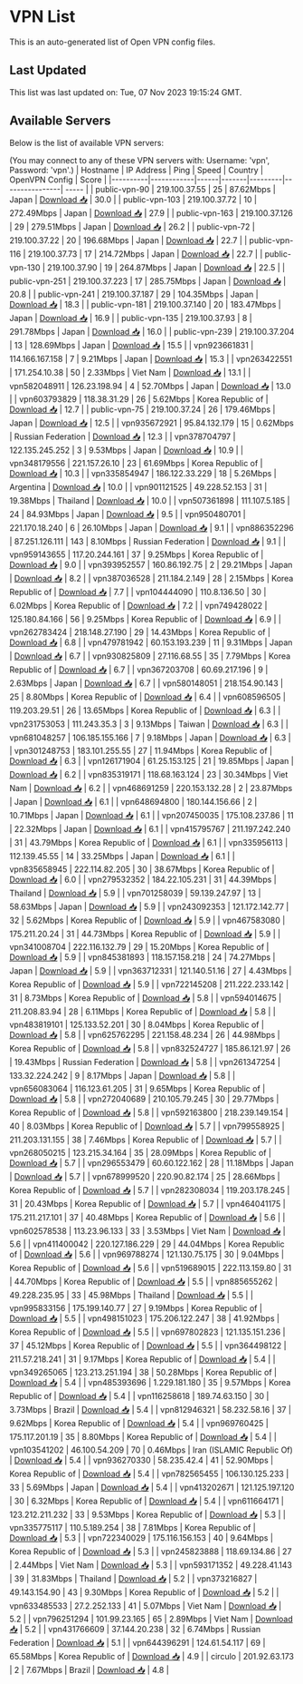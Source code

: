 # VPN List

This is an auto-generated list of Open VPN config files.

## Last Updated

This list was last updated on: Tue, 07 Nov 2023 19:15:24 GMT.

## Available Servers

Below is the list of available VPN servers:

(You may connect to any of these VPN servers with: Username: 'vpn', Password: 'vpn'.)
| Hostname | IP Address | Ping | Speed | Country | OpenVPN Config | Score |
|----------|------------|------|-------|---------|----------------| ----- |
| public-vpn-90 | 219.100.37.55 | 25 | 87.62Mbps | Japan | [Download 📥](./configs/server_0_JP.ovpn) | 30.0 |
| public-vpn-103 | 219.100.37.72 | 10 | 272.49Mbps | Japan | [Download 📥](./configs/server_1_JP.ovpn) | 27.9 |
| public-vpn-163 | 219.100.37.126 | 29 | 279.51Mbps | Japan | [Download 📥](./configs/server_2_JP.ovpn) | 26.2 |
| public-vpn-72 | 219.100.37.22 | 20 | 196.68Mbps | Japan | [Download 📥](./configs/server_3_JP.ovpn) | 22.7 |
| public-vpn-116 | 219.100.37.73 | 17 | 214.72Mbps | Japan | [Download 📥](./configs/server_4_JP.ovpn) | 22.7 |
| public-vpn-130 | 219.100.37.90 | 19 | 264.87Mbps | Japan | [Download 📥](./configs/server_5_JP.ovpn) | 22.5 |
| public-vpn-251 | 219.100.37.223 | 17 | 285.75Mbps | Japan | [Download 📥](./configs/server_6_JP.ovpn) | 20.8 |
| public-vpn-241 | 219.100.37.187 | 29 | 104.35Mbps | Japan | [Download 📥](./configs/server_7_JP.ovpn) | 18.3 |
| public-vpn-181 | 219.100.37.140 | 20 | 183.47Mbps | Japan | [Download 📥](./configs/server_8_JP.ovpn) | 16.9 |
| public-vpn-135 | 219.100.37.93 | 8 | 291.78Mbps | Japan | [Download 📥](./configs/server_9_JP.ovpn) | 16.0 |
| public-vpn-239 | 219.100.37.204 | 13 | 128.69Mbps | Japan | [Download 📥](./configs/server_10_JP.ovpn) | 15.5 |
| vpn923661831 | 114.166.167.158 | 7 | 9.21Mbps | Japan | [Download 📥](./configs/server_11_JP.ovpn) | 15.3 |
| vpn263422551 | 171.254.10.38 | 50 | 2.33Mbps | Viet Nam | [Download 📥](./configs/server_12_VN.ovpn) | 13.1 |
| vpn582048911 | 126.23.198.94 | 4 | 52.70Mbps | Japan | [Download 📥](./configs/server_13_JP.ovpn) | 13.0 |
| vpn603793829 | 118.38.31.29 | 26 | 5.62Mbps | Korea Republic of | [Download 📥](./configs/server_14_KR.ovpn) | 12.7 |
| public-vpn-75 | 219.100.37.24 | 26 | 179.46Mbps | Japan | [Download 📥](./configs/server_15_JP.ovpn) | 12.5 |
| vpn935672921 | 95.84.132.179 | 15 | 0.62Mbps | Russian Federation | [Download 📥](./configs/server_16_RU.ovpn) | 12.3 |
| vpn378704797 | 122.135.245.252 | 3 | 9.53Mbps | Japan | [Download 📥](./configs/server_17_JP.ovpn) | 10.9 |
| vpn348179556 | 221.157.26.10 | 23 | 61.69Mbps | Korea Republic of | [Download 📥](./configs/server_18_KR.ovpn) | 10.3 |
| vpn335854947 | 186.122.33.229 | 18 | 5.26Mbps | Argentina | [Download 📥](./configs/server_19_AR.ovpn) | 10.0 |
| vpn901121525 | 49.228.52.153 | 31 | 19.38Mbps | Thailand | [Download 📥](./configs/server_20_TH.ovpn) | 10.0 |
| vpn507361898 | 111.107.5.185 | 24 | 84.93Mbps | Japan | [Download 📥](./configs/server_21_JP.ovpn) | 9.5 |
| vpn950480701 | 221.170.18.240 | 6 | 26.10Mbps | Japan | [Download 📥](./configs/server_22_JP.ovpn) | 9.1 |
| vpn886352296 | 87.251.126.111 | 143 | 8.10Mbps | Russian Federation | [Download 📥](./configs/server_23_RU.ovpn) | 9.1 |
| vpn959143655 | 117.20.244.161 | 37 | 9.25Mbps | Korea Republic of | [Download 📥](./configs/server_24_KR.ovpn) | 9.0 |
| vpn393952557 | 160.86.192.75 | 2 | 29.21Mbps | Japan | [Download 📥](./configs/server_25_JP.ovpn) | 8.2 |
| vpn387036528 | 211.184.2.149 | 28 | 2.15Mbps | Korea Republic of | [Download 📥](./configs/server_26_KR.ovpn) | 7.7 |
| vpn104444090 | 110.8.136.50 | 30 | 6.02Mbps | Korea Republic of | [Download 📥](./configs/server_27_KR.ovpn) | 7.2 |
| vpn749428022 | 125.180.84.166 | 56 | 9.25Mbps | Korea Republic of | [Download 📥](./configs/server_28_KR.ovpn) | 6.9 |
| vpn262783424 | 218.148.27.190 | 29 | 14.43Mbps | Korea Republic of | [Download 📥](./configs/server_29_KR.ovpn) | 6.8 |
| vpn479781942 | 60.153.193.239 | 11 | 9.31Mbps | Japan | [Download 📥](./configs/server_30_JP.ovpn) | 6.7 |
| vpn930825809 | 27.116.68.55 | 35 | 7.79Mbps | Korea Republic of | [Download 📥](./configs/server_31_KR.ovpn) | 6.7 |
| vpn367203708 | 60.69.217.196 | 9 | 2.63Mbps | Japan | [Download 📥](./configs/server_32_JP.ovpn) | 6.7 |
| vpn580148051 | 218.154.90.143 | 25 | 8.80Mbps | Korea Republic of | [Download 📥](./configs/server_33_KR.ovpn) | 6.4 |
| vpn608596505 | 119.203.29.51 | 26 | 13.65Mbps | Korea Republic of | [Download 📥](./configs/server_34_KR.ovpn) | 6.3 |
| vpn231753053 | 111.243.35.3 | 3 | 9.13Mbps | Taiwan | [Download 📥](./configs/server_35_TW.ovpn) | 6.3 |
| vpn681048257 | 106.185.155.166 | 7 | 9.18Mbps | Japan | [Download 📥](./configs/server_36_JP.ovpn) | 6.3 |
| vpn301248753 | 183.101.255.55 | 27 | 11.94Mbps | Korea Republic of | [Download 📥](./configs/server_37_KR.ovpn) | 6.3 |
| vpn126171904 | 61.25.153.125 | 21 | 19.85Mbps | Japan | [Download 📥](./configs/server_38_JP.ovpn) | 6.2 |
| vpn835319171 | 118.68.163.124 | 23 | 30.34Mbps | Viet Nam | [Download 📥](./configs/server_39_VN.ovpn) | 6.2 |
| vpn468691259 | 220.153.132.28 | 2 | 23.87Mbps | Japan | [Download 📥](./configs/server_40_JP.ovpn) | 6.1 |
| vpn648694800 | 180.144.156.66 | 2 | 10.71Mbps | Japan | [Download 📥](./configs/server_41_JP.ovpn) | 6.1 |
| vpn207450035 | 175.108.237.86 | 11 | 22.32Mbps | Japan | [Download 📥](./configs/server_42_JP.ovpn) | 6.1 |
| vpn415795767 | 211.197.242.240 | 31 | 43.79Mbps | Korea Republic of | [Download 📥](./configs/server_43_KR.ovpn) | 6.1 |
| vpn335956113 | 112.139.45.55 | 14 | 33.25Mbps | Japan | [Download 📥](./configs/server_44_JP.ovpn) | 6.1 |
| vpn835658945 | 222.114.82.205 | 30 | 38.67Mbps | Korea Republic of | [Download 📥](./configs/server_45_KR.ovpn) | 6.0 |
| vpn279532352 | 184.22.105.231 | 31 | 44.39Mbps | Thailand | [Download 📥](./configs/server_46_TH.ovpn) | 5.9 |
| vpn701258039 | 59.139.247.97 | 13 | 58.63Mbps | Japan | [Download 📥](./configs/server_47_JP.ovpn) | 5.9 |
| vpn243092353 | 121.172.142.77 | 32 | 5.62Mbps | Korea Republic of | [Download 📥](./configs/server_48_KR.ovpn) | 5.9 |
| vpn467583080 | 175.211.20.24 | 31 | 44.73Mbps | Korea Republic of | [Download 📥](./configs/server_49_KR.ovpn) | 5.9 |
| vpn341008704 | 222.116.132.79 | 29 | 15.20Mbps | Korea Republic of | [Download 📥](./configs/server_50_KR.ovpn) | 5.9 |
| vpn845381893 | 118.157.158.218 | 24 | 74.27Mbps | Japan | [Download 📥](./configs/server_51_JP.ovpn) | 5.9 |
| vpn363712331 | 121.140.51.16 | 27 | 4.43Mbps | Korea Republic of | [Download 📥](./configs/server_52_KR.ovpn) | 5.9 |
| vpn722145208 | 211.222.233.142 | 31 | 8.73Mbps | Korea Republic of | [Download 📥](./configs/server_53_KR.ovpn) | 5.8 |
| vpn594014675 | 211.208.83.94 | 28 | 6.11Mbps | Korea Republic of | [Download 📥](./configs/server_54_KR.ovpn) | 5.8 |
| vpn483819101 | 125.133.52.201 | 30 | 8.04Mbps | Korea Republic of | [Download 📥](./configs/server_55_KR.ovpn) | 5.8 |
| vpn625762295 | 221.158.48.234 | 26 | 44.98Mbps | Korea Republic of | [Download 📥](./configs/server_56_KR.ovpn) | 5.8 |
| vpn832524727 | 185.86.121.97 | 26 | 19.43Mbps | Russian Federation | [Download 📥](./configs/server_57_RU.ovpn) | 5.8 |
| vpn261347254 | 133.32.224.242 | 9 | 8.17Mbps | Japan | [Download 📥](./configs/server_58_JP.ovpn) | 5.8 |
| vpn656083064 | 116.123.61.205 | 31 | 9.65Mbps | Korea Republic of | [Download 📥](./configs/server_59_KR.ovpn) | 5.8 |
| vpn272040689 | 210.105.79.245 | 30 | 29.77Mbps | Korea Republic of | [Download 📥](./configs/server_60_KR.ovpn) | 5.8 |
| vpn592163800 | 218.239.149.154 | 40 | 8.03Mbps | Korea Republic of | [Download 📥](./configs/server_61_KR.ovpn) | 5.7 |
| vpn799558925 | 211.203.131.155 | 38 | 7.46Mbps | Korea Republic of | [Download 📥](./configs/server_62_KR.ovpn) | 5.7 |
| vpn268050215 | 123.215.34.164 | 35 | 28.09Mbps | Korea Republic of | [Download 📥](./configs/server_63_KR.ovpn) | 5.7 |
| vpn296553479 | 60.60.122.162 | 28 | 11.18Mbps | Japan | [Download 📥](./configs/server_64_JP.ovpn) | 5.7 |
| vpn678999520 | 220.90.82.174 | 25 | 28.66Mbps | Korea Republic of | [Download 📥](./configs/server_65_KR.ovpn) | 5.7 |
| vpn282308034 | 119.203.178.245 | 31 | 20.43Mbps | Korea Republic of | [Download 📥](./configs/server_66_KR.ovpn) | 5.7 |
| vpn464041175 | 175.211.217.101 | 37 | 40.48Mbps | Korea Republic of | [Download 📥](./configs/server_67_KR.ovpn) | 5.6 |
| vpn602578538 | 113.23.96.133 | 33 | 3.53Mbps | Viet Nam | [Download 📥](./configs/server_68_VN.ovpn) | 5.6 |
| vpn411400042 | 220.127.186.229 | 29 | 44.04Mbps | Korea Republic of | [Download 📥](./configs/server_69_KR.ovpn) | 5.6 |
| vpn969788274 | 121.130.75.175 | 30 | 9.04Mbps | Korea Republic of | [Download 📥](./configs/server_70_KR.ovpn) | 5.6 |
| vpn519689015 | 222.113.159.80 | 31 | 44.70Mbps | Korea Republic of | [Download 📥](./configs/server_71_KR.ovpn) | 5.5 |
| vpn885655262 | 49.228.235.95 | 33 | 45.98Mbps | Thailand | [Download 📥](./configs/server_72_TH.ovpn) | 5.5 |
| vpn995833156 | 175.199.140.77 | 27 | 9.19Mbps | Korea Republic of | [Download 📥](./configs/server_73_KR.ovpn) | 5.5 |
| vpn498151023 | 175.206.122.247 | 38 | 41.92Mbps | Korea Republic of | [Download 📥](./configs/server_74_KR.ovpn) | 5.5 |
| vpn697802823 | 121.135.151.236 | 37 | 45.12Mbps | Korea Republic of | [Download 📥](./configs/server_75_KR.ovpn) | 5.5 |
| vpn364498122 | 211.57.218.241 | 31 | 9.17Mbps | Korea Republic of | [Download 📥](./configs/server_76_KR.ovpn) | 5.4 |
| vpn349265065 | 123.213.251.194 | 38 | 50.28Mbps | Korea Republic of | [Download 📥](./configs/server_77_KR.ovpn) | 5.4 |
| vpn485393696 | 1.229.181.180 | 35 | 9.57Mbps | Korea Republic of | [Download 📥](./configs/server_78_KR.ovpn) | 5.4 |
| vpn116258618 | 189.74.63.150 | 30 | 3.73Mbps | Brazil | [Download 📥](./configs/server_79_BR.ovpn) | 5.4 |
| vpn812946321 | 58.232.58.16 | 37 | 9.62Mbps | Korea Republic of | [Download 📥](./configs/server_80_KR.ovpn) | 5.4 |
| vpn969760425 | 175.117.201.19 | 35 | 8.80Mbps | Korea Republic of | [Download 📥](./configs/server_81_KR.ovpn) | 5.4 |
| vpn103541202 | 46.100.54.209 | 70 | 0.46Mbps | Iran (ISLAMIC Republic Of) | [Download 📥](./configs/server_82_IR.ovpn) | 5.4 |
| vpn936270330 | 58.235.42.4 | 41 | 52.90Mbps | Korea Republic of | [Download 📥](./configs/server_83_KR.ovpn) | 5.4 |
| vpn782565455 | 106.130.125.233 | 33 | 5.69Mbps | Japan | [Download 📥](./configs/server_84_JP.ovpn) | 5.4 |
| vpn413202671 | 121.125.197.120 | 30 | 6.32Mbps | Korea Republic of | [Download 📥](./configs/server_85_KR.ovpn) | 5.4 |
| vpn611664171 | 123.212.211.232 | 33 | 9.53Mbps | Korea Republic of | [Download 📥](./configs/server_86_KR.ovpn) | 5.3 |
| vpn335775117 | 110.5.189.254 | 38 | 7.81Mbps | Korea Republic of | [Download 📥](./configs/server_87_KR.ovpn) | 5.3 |
| vpn722340029 | 175.116.156.153 | 40 | 9.64Mbps | Korea Republic of | [Download 📥](./configs/server_88_KR.ovpn) | 5.3 |
| vpn245823888 | 118.69.134.86 | 27 | 2.44Mbps | Viet Nam | [Download 📥](./configs/server_89_VN.ovpn) | 5.3 |
| vpn593171352 | 49.228.41.143 | 39 | 31.83Mbps | Thailand | [Download 📥](./configs/server_90_TH.ovpn) | 5.2 |
| vpn373216827 | 49.143.154.90 | 43 | 9.30Mbps | Korea Republic of | [Download 📥](./configs/server_91_KR.ovpn) | 5.2 |
| vpn633485533 | 27.2.252.133 | 41 | 5.07Mbps | Viet Nam | [Download 📥](./configs/server_92_VN.ovpn) | 5.2 |
| vpn796251294 | 101.99.23.165 | 65 | 2.89Mbps | Viet Nam | [Download 📥](./configs/server_93_VN.ovpn) | 5.2 |
| vpn431766609 | 37.144.20.238 | 32 | 6.74Mbps | Russian Federation | [Download 📥](./configs/server_94_RU.ovpn) | 5.1 |
| vpn644396291 | 124.61.54.117 | 69 | 65.58Mbps | Korea Republic of | [Download 📥](./configs/server_95_KR.ovpn) | 4.9 |
| circulo | 201.92.63.173 | 2 | 7.67Mbps | Brazil | [Download 📥](./configs/server_96_BR.ovpn) | 4.8 |
